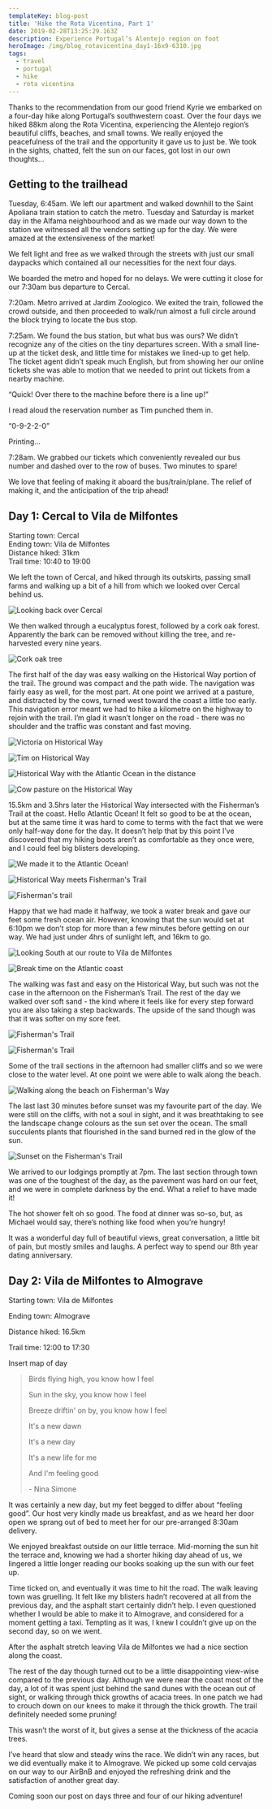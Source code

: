```yaml
---
templateKey: blog-post
title: 'Hike the Rota Vicentina, Part 1'
date: 2019-02-28T13:25:29.163Z
description: Experience Portugal’s Alentejo region on foot
heroImage: /img/blog_rotavicentina_day1-16x9-6310.jpg
tags:
  - travel
  - portugal
  - hike
  - rota vicentina
---
```

Thanks to the recommendation from our good friend Kyrie we embarked on a four-day hike along Portugal’s southwestern coast. Over the four days we hiked 88km along the Rota Vicentina, experiencing the Alentejo region’s beautiful cliffs, beaches, and small towns. We really enjoyed the peacefulness of the trail and the opportunity it gave us to just be. We took in the sights, chatted, felt the sun on our faces, got lost in our own thoughts…

## Getting to the trailhead

Tuesday, 6:45am. We left our apartment and walked downhill to the Saint Apoliana train station to catch the metro. Tuesday and Saturday is market day in the Alfama neighbourhood and as we made our way down to the station we witnessed all the vendors setting up for the day. We were amazed at the extensiveness of the market!

We felt light and free as we walked through the streets with just our small daypacks which contained all our necessities for the next four days. 

We boarded the metro and hoped for no delays. We were cutting it close for our 7:30am bus departure to Cercal.

7:20am. Metro arrived at Jardim Zoologico. We exited the train, followed the crowd outside, and then proceeded to walk/run almost a full circle around the block trying to locate the bus stop.

7:25am. We found the bus station, but what bus was ours? We didn’t recognize any of the cities on the tiny departures screen. With a small line-up at the ticket desk, and little time for mistakes we lined-up to get help. The ticket agent didn’t speak much English, but from showing her our online tickets she was able to motion that we needed to print out tickets from a nearby machine. 

“Quick! Over there to the machine before there is a line up!”

I read aloud the reservation number as Tim punched them in.

“0-9-2-2-0”

Printing…

7:28am. We grabbed our tickets which conveniently revealed our bus number and dashed over to the row of buses. Two minutes to spare! 

We love that feeling of making it aboard the bus/train/plane. The relief of making it, and the anticipation of the trip ahead! 

## Day 1: Cercal to Vila de Milfontes

Starting town: Cercal\
Ending town: Vila de Milfontes\
Distance hiked: 31km\
Trail time: 10:40 to 19:00

We left the town of Cercal, and hiked through its outskirts, passing small farms and walking up a bit of a hill from which we looked over Cercal behind us. 

![Looking back over Cercal](/img/blog_rotavicentina_day1-5x7-4409.jpg "Looking back over Cercal")

We then walked through a eucalyptus forest, followed by a cork oak forest. Apparently the bark can be removed without killing the tree, and re-harvested every nine years. 

![Cork oak tree](/img/blog_rotavicentina_day1-16x9-6234.jpg "Cork oak tree")

The first half of the day was easy walking on the Historical Way portion of the trail. The ground was compact and the path wide. The navigation was fairly easy as well, for the most part. At one point we arrived at a pasture, and distracted by the cows, turned west toward the coast a little too early. This navigation error meant we had to hike a kilometre on the highway to rejoin with the trail. I’m glad it wasn’t longer on the road - there was no shoulder and the traffic was constant and fast moving.

![Victoria on Historical Way](/img/blog_rotavicentina_day1-16x9-6246.jpg "Victoria on Historical Way")

![Tim on Historical Way](/img/blog_rotavicentina_day1-16x9-6251.jpg "Tim on Historical Way")

![Historical Way with the Atlantic Ocean in the distance](/img/blog_rotavicentina_day1-16x9-6257.jpg "Historical Way with the Atlantic Ocean in the distance")

![Cow pasture on the Historical Way](/img/blog_rotavicentina_day1-5x7-6258.jpg "Cow pasture on the Historical Way")

15.5km and 3.5hrs later the Historical Way intersected with the Fisherman’s Trail at the coast. Hello Atlantic Ocean! It felt so good to be at the ocean, but at the same time it was hard to come to terms with the fact that we were only half-way done for the day. It doesn’t help that by this point I’ve discovered that my hiking boots aren’t as comfortable as they once were, and I could feel big blisters developing.  

![We made it to the Atlantic Ocean!](/img/blog_rotavicentina_day1-5x7-6280.jpg "We made it to the Atlantic Ocean!")

![Historical Way meets Fisherman's Trail](/img/blog_rotavicentina_day1-16x9-6263.jpg "Historical Way meets Fisherman's Trail")

![Fisherman's trail](/img/blog_rotavicentina_day1-16x9-6266.jpg "Fisherman's trail")

Happy that we had made it halfway, we took a water break and gave our feet some fresh ocean air. However, knowing that the sun would set at 6:10pm we don’t stop for more than a few minutes before getting on our way. We had just under 4hrs of sunlight left, and 16km to go.

![Looking South at our route to Vila de Milfontes](/img/blog_rotavicentina_day1-16x9-6276.jpg "Looking South at our route to Vila de Milfontes")

![Break time on the Atlantic coast](/img/blog_rotavicentina_day1-16x9-6274.jpg "Break time on the Atlantic coast")

The walking was fast and easy on the Historical Way, but such was not the case in the afternoon on the Fisherman’s Trail. The rest of the day we walked over soft sand - the kind where it feels like for every step forward you are also taking a step backwards. The upside of the sand though was that it was softer on my sore feet. 

![Fisherman's Trail](/img/blog_rotavicentina_day1-16x9-6283.jpg "Fisherman's Trail")

![Fisherman's Trail](/img/blog_rotavicentina_day1-16x9-6286.jpg "Fisherman's Trail")

Some of the trail sections in the afternoon had smaller cliffs and so we were close to the water level. At one point we were able to walk along the beach. 

![Walking along the beach on Fisherman's Way](/img/blog_rotavicentina_day1-5x7-5011.jpg "Walking along the beach on Fisherman's Way")

The last last 30 minutes before sunset was my favourite part of the day. We were still on the cliffs, with not a soul in sight, and it was breathtaking to see the landscape change colours as the sun set over the ocean. The small succulents plants that flourished in the sand burned red in the glow of the sun.

![Sunset on the Fisherman's Trail](/img/blog_rotavicentina_day1-5x7-6305.jpg "Sunset on the Fisherman's Trail")

We arrived to our lodgings promptly at 7pm. The last section through town was one of the toughest of the day, as the pavement was hard on our feet, and we were in complete darkness by the end. What a relief to have made it!

The hot shower felt oh so good. The food at dinner was so-so, but, as Michael would say, there’s nothing like food when you’re hungry! 

It was a wonderful day full of beautiful views, great conversation, a little bit of pain, but mostly smiles and laughs. A perfect way to spend our 8th year dating anniversary.

## Day 2: Vila de Milfontes to Almograve

Starting town: Vila de Milfontes

Ending town: Almograve

Distance hiked: 16.5km

Trail time: 12:00 to 17:30

Insert map of day

> Birds flying high, you know how I feel
>
> Sun in the sky, you know how I feel
>
> Breeze driftin' on by, you know how I feel
>
> It's a new dawn
>
> It's a new day
>
> It's a new life for me
>
> And I'm feeling good 
>
> \- Nina Simone

It was certainly a new day, but my feet begged to differ about “feeling good”. Our host very kindly made us breakfast, and as we heard her door open we sprang out of bed to meet her for our pre-arranged 8:30am delivery. 

We enjoyed breakfast outside on our little terrace. Mid-morning the sun hit the terrace and, knowing we had a shorter hiking day ahead of us, we lingered a little longer reading our books soaking up the sun with our feet up. 

Time ticked on, and eventually it was time to hit the road. The walk leaving town was gruelling. It felt like my blisters hadn’t recovered at all from the previous day, and the asphalt start certainly didn’t help. I even questioned whether I would be able to make it to Almograve, and considered for a moment getting a taxi. Tempting as it was, I knew I couldn’t give up on the second day, so on we went. 

After the asphalt stretch leaving Vila de Milfontes we had a nice section along the coast. 

The rest of the day though turned out to be a little disappointing view-wise compared to the previous day. Although we were near the coast most of the day, a lot of it was spent just behind the sand dunes with the ocean out of sight, or walking through thick growths of acacia trees. In one patch we had to crouch down on our knees to make it through the thick growth. The trail definitely needed some pruning!

This wasn’t the worst of it, but gives a sense at the thickness of the acacia trees.

I’ve heard that slow and steady wins the race. We didn’t win any races, but we did eventually make it to Almograve. We picked up some cold cervajas on our way to our AirBnB and enjoyed the refreshing drink and the satisfaction of another great day.

Coming soon our post on days three and four of our hiking adventure!
